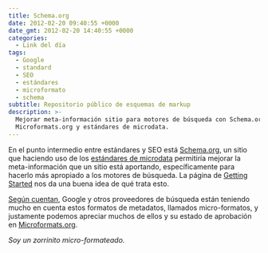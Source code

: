 ```yaml
---
title: Schema.org
date: 2012-02-20 09:40:55 +0000
date_gmt: 2012-02-20 14:40:55 +0000
categories:
  - Link del día
tags:
  - Google
  - standard
  - SEO
  - estándares
  - microformato
  - schema
subtitle: Repositorio público de esquemas de markup
description: >-
  Mejorar meta-información sitio para motores de búsqueda con Schema.org,
  Microformats.org y estándares de microdata.
---
```



En el punto intermedio entre estándares y SEO está [Schema.org](http://www.schema.org/), un sitio que haciendo uso de los [estándares de microdata](http://dev.w3.org/html5/md-LC/) permitiría mejorar la meta-información que un sitio está aportando, específicamente para hacerlo más apropiado a los motores de búsqueda. La página de [Getting Started](http://www.schema.org/docs/gs.html) nos da una buena idea de qué trata esto.

[Según cuentan](http://programmers.stackexchange.com/questions/126657/how-should-html-data-formats-be-applied-in-everyday-situations), Google y otros proveedores de búsqueda están teniendo mucho en cuenta estos formatos de metadatos, llamados micro-formatos, y justamente podemos apreciar muchos de ellos y su estado de aprobación en [Microformats.org](http://microformats.org/).

_Soy un zorrinito micro-formateado._
